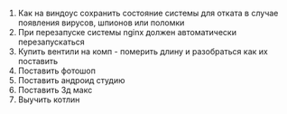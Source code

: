 1. Как на виндоус сохранить состояние системы для отката в случае появления вирусов, шпионов или поломки
2. При перезапуске системы nginx должен автоматически перезапускаться
3. Купить вентили на комп - померить длину и разобраться как их поставить 
4. Поставить фотошоп
5. Поставить андроид студию
6. Поставить 3д макс
7. Выучить котлин